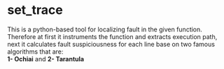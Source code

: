 # set_trace
This is a python-based tool for localizing fault in the given function. Therefore at first it instruments the function and extracts execution path, next it calculates fault suspiciousness for each line base on two famous algorithms that are:<br>
**1- Ochiai**
and 
**2- Tarantula**
